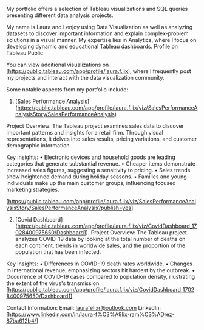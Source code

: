 My portfolio offers a selection of Tableau visualizations and SQL queries presenting different data analysis projects. 

My name is Laura and I enjoy using Data Visualization as well as analyzing datasets to discover important information and explain complex-problem solutions in a visual manner. My expertise lies in Analytics, where I focus on developing dynamic and educational Tableau dashboards.
Profile on Tableau Public

You can view additional visualizations on [https://public.tableau.com/app/profile/laura.f.lix], where I frequently post my projects and interact with the data visualization community.

Some notable aspects from my portfolio include:

1.	 [Sales Performance Analysis] (https://public.tableau.com/app/profile/laura.f.lix/viz/SalesPerformanceAnalysisStory/SalesPerformanceAnalysis) 

Project Overview:
The Tableau project examines sales data to discover important patterns and insights for a retail firm. Through visual representations, it delves into sales results, pricing variations, and customer demographic information.

Key Insights:
•	Electronic devices and household goods are leading categories that generate substantial revenue. 
•	Cheaper items demonstrate increased sales figures, suggesting a sensitivity to pricing. 
•	Sales trends show heightened demand during holiday seasons. 
•	Families and young individuals make up the main customer groups, influencing focused marketing strategies.

[https://public.tableau.com/app/profile/laura.f.lix/viz/SalesPerformanceAnalysisStory/SalesPerformanceAnalysis?publish=yes]

2.	[Covid Dashboard] (https://public.tableau.com/app/profile/laura.f.lix/viz/CovidDashboard_17028400975650/Dashboard1).
Project Overview:
The Tableau project analyzes COVID-19 data by looking at the total number of deaths on each continent, trends in worldwide sales, and the proportion of the population that has been infected.

Key Insights:
•	Differences in COVID-19 death rates worldwide. 
•	Changes in international revenue, emphasizing sectors hit hardest by the outbreak.
•	 Occurrence of COVID-19 cases compared to population density, illustrating the extent of the virus's transmission. 
        [https://public.tableau.com/app/profile/laura.f.lix/viz/CovidDashboard_17028400975650/Dashboard1]

Contact Information:
Email: laurafelixr@outlook.com 
LinkedIn: [https://www.linkedin.com/in/laura-f%C3%A9lix-ram%C3%ADrez-87ba612b4/]

   


